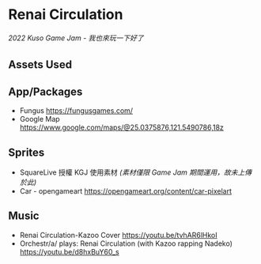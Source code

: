 # Renai Circulation
###### 2022 Kuso Game Jam - 我也來玩一下好了

## Assets Used
## App/Packages
- Fungus https://fungusgames.com/
- Google Map https://www.google.com/maps/@25.0375876,121.5490786,18z

## Sprites
- SquareLive 授權 KGJ 使用素材  *(素材僅限 Game Jam 期間運用，故未上傳於此)*
- Car - opengameart  https://opengameart.org/content/car-pixelart

## Music
- Renai Circulation-Kazoo Cover https://youtu.be/tvhAR6lHkoI
- Orchestr/a/ plays: Renai Circulation (with Kazoo rapping Nadeko) https://youtu.be/d8hxBuY60_s
